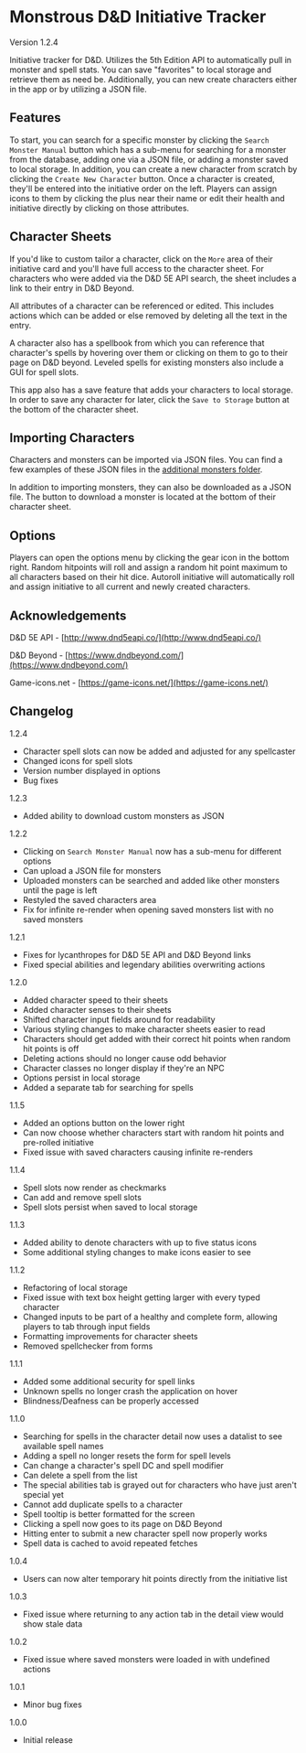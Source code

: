# Monstrous D&D Initiative Tracker

Version 1.2.4

Initiative tracker for D&D. Utilizes the 5th Edition API to automatically pull in monster and spell stats. You can save "favorites" to local storage and retrieve them as need be. Additionally, you can new create characters either in the app or by utilizing a JSON file.

## Features

To start, you can search for a specific monster by clicking the `Search Monster Manual` button which has a sub-menu for searching for a monster from the database, adding one via a JSON file, or adding a monster saved to local storage. In addition, you can create a new character from scratch by clicking the `Create New Character` button. Once a character is created, they'll be entered into the initiative order on the left. Players can assign icons to them by clicking the plus near their name or edit their health and initiative directly by clicking on those attributes.

## Character Sheets

If you'd like to custom tailor a character, click on the `More` area of their initiative card and you'll have full access to the character sheet. For characters who were added via the D&D 5E API search, the sheet includes a link to their entry in D&D Beyond.

All attributes of a character can be referenced or edited. This includes actions which can be added or else removed by deleting all the text in the entry.

A character also has a spellbook from which you can reference that character's spells by hovering over them or clicking on them to go to their page on D&D beyond. Leveled spells for existing monsters also include a GUI for spell slots.

This app also has a save feature that adds your characters to local storage. In order to save any character for later, click the `Save to Storage` button at the bottom of the character sheet.

## Importing Characters

Characters and monsters can be imported via JSON files. You can find a few examples of these JSON files in the [additional monsters folder](example-monsters).

In addition to importing monsters, they can also be downloaded as a JSON file. The button to download a monster is located at the bottom of their character sheet.

## Options

Players can open the options menu by clicking the gear icon in the bottom right. Random hitpoints will roll and assign a random hit point maximum to all characters based on their hit dice. Autoroll initiative will automatically roll and assign initiative to all current and newly created characters.

## Acknowledgements

D&D 5E API - [http://www.dnd5eapi.co/](http://www.dnd5eapi.co/)

D&D Beyond - [https://www.dndbeyond.com/](https://www.dndbeyond.com/)

Game-icons.net - [https://game-icons.net/](https://game-icons.net/)

## Changelog

1.2.4
- Character spell slots can now be added and adjusted for any spellcaster
- Changed icons for spell slots
- Version number displayed in options
- Bug fixes

1.2.3
- Added ability to download custom monsters as JSON

1.2.2
- Clicking on `Search Monster Manual` now has a sub-menu for different options
- Can upload a JSON file for monsters
- Uploaded monsters can be searched and added like other monsters until the page is left
- Restyled the saved characters area
- Fix for infinite re-render when opening saved monsters list with no saved monsters

1.2.1
- Fixes for lycanthropes for D&D 5E API and D&D Beyond links
- Fixed special abilities and legendary abilities overwriting actions

1.2.0
- Added character speed to their sheets
- Added character senses to their sheets
- Shifted character input fields around for readability
- Various styling changes to make character sheets easier to read
- Characters should get added with their correct hit points when random hit points is off
- Deleting actions should no longer cause odd behavior
- Character classes no longer display if they're an NPC
- Options persist in local storage
- Added a separate tab for searching for spells

1.1.5
- Added an options button on the lower right
- Can now choose whether characters start with random hit points and pre-rolled initiative
- Fixed issue with saved characters causing infinite re-renders

1.1.4
- Spell slots now render as checkmarks
- Can add and remove spell slots
- Spell slots persist when saved to local storage

1.1.3
- Added ability to denote characters with up to five status icons
- Some additional styling changes to make icons easier to see

1.1.2
- Refactoring of local storage
- Fixed issue with text box height getting larger with every typed character
- Changed inputs to be part of a healthy and complete form, allowing players to tab through input fields
- Formatting improvements for character sheets
- Removed spellchecker from forms

1.1.1
- Added some additional security for spell links
- Unknown spells no longer crash the application on hover
- Blindness/Deafness can be properly accessed

1.1.0
- Searching for spells in the character detail now uses a datalist to see available spell names
- Adding a spell no longer resets the form for spell levels
- Can change a character's spell DC and spell modifier
- Can delete a spell from the list
- The special abilities tab is grayed out for characters who have just aren't special yet
- Cannot add duplicate spells to a character
- Spell tooltip is better formatted for the screen
- Clicking a spell now goes to its page on D&D Beyond
- Hitting enter to submit a new character spell now properly works
- Spell data is cached to avoid repeated fetches

1.0.4
- Users can now alter temporary hit points directly from the initiative list

1.0.3
- Fixed issue where returning to any action tab in the detail view would show stale data

1.0.2
- Fixed issue where saved monsters were loaded in with undefined actions

1.0.1
- Minor bug fixes

1.0.0
- Initial release
